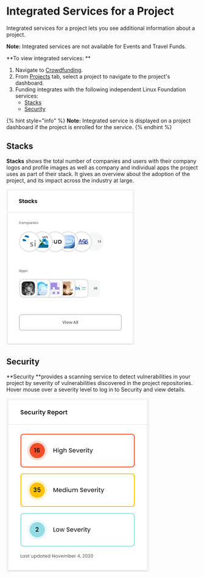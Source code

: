 # Integrated Services for a Project

Integrated services for a project lets you see additional information about a project.

**Note:** Integrated services are not available for Events and Travel Funds.

**To view integrated services: **

1. Navigate to [Crowdfunding](https://crowdfunding.lfx.linuxfoundation.org).
2. From [Projects](./#Dashboard-ProjectsandMentorships) tab, select a project to navigate to the project's dashboard.
3. Funding integrates with the following independent Linux Foundation services:
   * [Stacks](integrated-services-for-a-project.md#IntegratedServicesforaProject-Stacks)
   * [Security](integrated-services-for-a-project.md#IntegratedServicesforaProject-VulnerabilityDetection)

{% hint style="info" %}
**Note:** Integrated service is displayed on a project dashboard if the project is enrolled for the service.
{% endhint %}

## Stacks <a href="integratedservicesforaproject-stacks" id="integratedservicesforaproject-stacks"></a>

**Stacks** shows the total number of companies and users with their company logos and profile images as well as company and individual apps the project uses as part of their stack. It gives an overview about the adoption of the project, and its impact across the industry at large.

![](<../../.gitbook/assets/7416590 (1).png>)

## Security <a href="integratedservicesforaproject-vulnerabilitydetection" id="integratedservicesforaproject-vulnerabilitydetection"></a>

**Security **provides a scanning service to detect vulnerabilities in your project by severity of vulnerabilities discovered in the project repositories. Hover mouse over a severity level to log in to Security and view details.

![](<../../.gitbook/assets/security report.png>)

